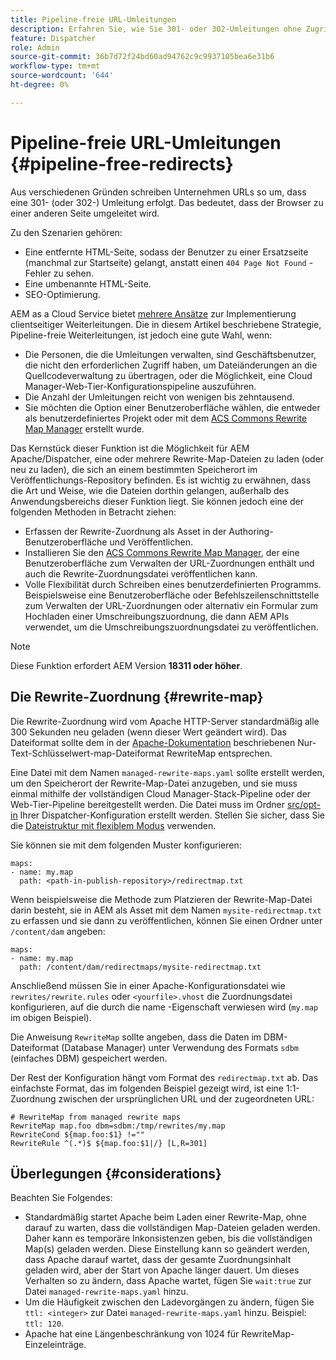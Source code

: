 ```yaml
---
title: Pipeline-freie URL-Umleitungen
description: Erfahren Sie, wie Sie 301- oder 302-Umleitungen ohne Zugriff auf Git- oder Cloud Manager-Pipelines deklarieren.
feature: Dispatcher
role: Admin
source-git-commit: 36b7d72f24bd60ad94762c9c9937105bea6e31b6
workflow-type: tm+mt
source-wordcount: '644'
ht-degree: 0%

---
```


# Pipeline-freie URL-Umleitungen {#pipeline-free-redirects}

Aus verschiedenen Gründen schreiben Unternehmen URLs so um, dass eine 301- (oder 302-) Umleitung erfolgt. Das bedeutet, dass der Browser zu einer anderen Seite umgeleitet wird.

Zu den Szenarien gehören:

* Eine entfernte HTML-Seite, sodass der Benutzer zu einer Ersatzseite (manchmal zur Startseite) gelangt, anstatt einen `404 Page Not Found` -Fehler zu sehen.
* Eine umbenannte HTML-Seite.
* SEO-Optimierung.

AEM as a Cloud Service bietet [mehrere Ansätze](https://experienceleague.adobe.com/en/docs/experience-manager-learn/foundation/administration/url-redirection) zur Implementierung clientseitiger Weiterleitungen. Die in diesem Artikel beschriebene Strategie, Pipeline-freie Weiterleitungen, ist jedoch eine gute Wahl, wenn:

* Die Personen, die die Umleitungen verwalten, sind Geschäftsbenutzer, die nicht den erforderlichen Zugriff haben, um Dateiänderungen an die Quellcodeverwaltung zu übertragen, oder die Möglichkeit, eine Cloud Manager-Web-Tier-Konfigurationspipeline auszuführen.
* Die Anzahl der Umleitungen reicht von wenigen bis zehntausend.
* Sie möchten die Option einer Benutzeroberfläche wählen, die entweder als benutzerdefiniertes Projekt oder mit dem [ACS Commons Rewrite Map Manager](https://adobe-consulting-services.github.io/acs-aem-commons/features/redirect-map-manager/index.html) erstellt wurde.

Das Kernstück dieser Funktion ist die Möglichkeit für AEM Apache/Dispatcher, eine oder mehrere Rewrite-Map-Dateien zu laden (oder neu zu laden), die sich an einem bestimmten Speicherort im Veröffentlichungs-Repository befinden. Es ist wichtig zu erwähnen, dass die Art und Weise, wie die Dateien dorthin gelangen, außerhalb des Anwendungsbereichs dieser Funktion liegt. Sie können jedoch eine der folgenden Methoden in Betracht ziehen:

* Erfassen der Rewrite-Zuordnung als Asset in der Authoring-Benutzeroberfläche und Veröffentlichen.
* Installieren Sie den [ACS Commons Rewrite Map Manager](https://adobe-consulting-services.github.io/acs-aem-commons/features/redirect-map-manager/index.html), der eine Benutzeroberfläche zum Verwalten der URL-Zuordnungen enthält und auch die Rewrite-Zuordnungsdatei veröffentlichen kann.
* Volle Flexibilität durch Schreiben eines benutzerdefinierten Programms. Beispielsweise eine Benutzeroberfläche oder Befehlszeilenschnittstelle zum Verwalten der URL-Zuordnungen oder alternativ ein Formular zum Hochladen einer Umschreibungszuordnung, die dann AEM APIs verwendet, um die Umschreibungszuordnungsdatei zu veröffentlichen.

>[!NOTE]
> Diese Funktion erfordert AEM Version **18311 oder höher**.

## Die Rewrite-Zuordnung {#rewrite-map}

Die Rewrite-Zuordnung wird vom Apache HTTP-Server standardmäßig alle 300 Sekunden neu geladen (wenn dieser Wert geändert wird). Das Dateiformat sollte dem in der [Apache-Dokumentation](https://httpd.apache.org/docs/2.4/rewrite/rewritemap.html#txt) beschriebenen Nur-Text-Schlüsselwert-map-Dateiformat RewriteMap entsprechen.

Eine Datei mit dem Namen `managed-rewrite-maps.yaml` sollte erstellt werden, um den Speicherort der Rewrite-Map-Datei anzugeben, und sie muss einmal mithilfe der vollständigen Cloud Manager-Stack-Pipeline oder der Web-Tier-Pipeline bereitgestellt werden. Die Datei muss im Ordner [src/opt-in](https://github.com/adobe/aem-project-archetype/tree/develop/src/main/archetype/dispatcher.cloud/src/opt-in) Ihrer Dispatcher-Konfiguration erstellt werden. Stellen Sie sicher, dass Sie die [Dateistruktur mit flexiblem Modus](/help/implementing/dispatcher/validation-debug.md#flexible-mode-file-structure) verwenden.

Sie können sie mit dem folgenden Muster konfigurieren:

```
maps:
- name: my.map
  path: <path-in-publish-repository>/redirectmap.txt
```

Wenn beispielsweise die Methode zum Platzieren der Rewrite-Map-Datei darin besteht, sie in AEM als Asset mit dem Namen `mysite-redirectmap.txt` zu erfassen und sie dann zu veröffentlichen, können Sie einen Ordner unter `/content/dam` angeben:

```
maps:
- name: my.map
  path: /content/dam/redirectmaps/mysite-redirectmap.txt
```

Anschließend müssen Sie in einer Apache-Konfigurationsdatei wie `rewrites/rewrite.rules` oder `<yourfile>.vhost` die Zuordnungsdatei konfigurieren, auf die durch die name -Eigenschaft verwiesen wird (`my.map` im obigen Beispiel).

Die Anweisung `RewriteMap` sollte angeben, dass die Daten im DBM-Dateiformat (Database Manager) unter Verwendung des Formats `sdbm` (einfaches DBM) gespeichert werden.

Der Rest der Konfiguration hängt vom Format des `redirectmap.txt` ab. Das einfachste Format, das im folgenden Beispiel gezeigt wird, ist eine 1:1-Zuordnung zwischen der ursprünglichen URL und der zugeordneten URL:

```
# RewriteMap from managed rewrite maps
RewriteMap map.foo dbm=sdbm:/tmp/rewrites/my.map
RewriteCond ${map.foo:$1} !=""
RewriteRule ^(.*)$ ${map.foo:$1|/} [L,R=301]
```


## Überlegungen {#considerations}

Beachten Sie Folgendes:

* Standardmäßig startet Apache beim Laden einer Rewrite-Map, ohne darauf zu warten, dass die vollständigen Map-Dateien geladen werden. Daher kann es temporäre Inkonsistenzen geben, bis die vollständigen Map(s) geladen werden. Diese Einstellung kann so geändert werden, dass Apache darauf wartet, dass der gesamte Zuordnungsinhalt geladen wird, aber der Start von Apache länger dauert. Um dieses Verhalten so zu ändern, dass Apache wartet, fügen Sie `wait:true` zur Datei `managed-rewrite-maps.yaml` hinzu.
* Um die Häufigkeit zwischen den Ladevorgängen zu ändern, fügen Sie `ttl: <integer>` zur Datei `managed-rewrite-maps.yaml` hinzu. Beispiel: `ttl: 120`.
* Apache hat eine Längenbeschränkung von 1024 für RewriteMap-Einzeleinträge.
